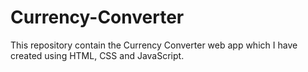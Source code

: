 # Currency-Converter
This repository contain the Currency Converter web app which I have created using HTML, CSS and JavaScript.
